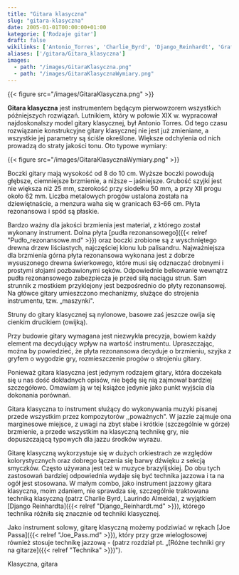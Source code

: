 ```yaml
---
title: "Gitara klasyczna"
slug: "gitara-klasyczna"
date: 2005-01-01T00:00:00+01:00
kategorie: ['Rodzaje gitar']
draft: false
wikilinks: ['Antonio_Torres', 'Charlie_Byrd', 'Django_Reinhardt', 'Grafika:GitaraKlasycznaWymiary.png', 'Joe_Pass', 'Laurindo_Almeida', 'R%C3%B3%C5%BCne_techniki_gry_na_gitarze', 'grafika:GitaraKlasyczna.png', 'maszynka', 'pud%C5%82o_rezonansowe']
aliases: ['/gitara/Gitara_klasyczna']
images:
  - path: "/images/GitaraKlasyczna.png"
  - path: "/images/GitaraKlasycznaWymiary.png"
---
```

{{< figure src="/images/GitaraKlasyczna.png" >}}

**Gitara klasyczna** jest instrumentem będącym pierwowzorem wszystkich
późniejszych rozwiązań. Lutnikiem, który w połowie XIX w. wypracował
najdoskonalszy model gitary klasycznej, był Antonio
Torres<!-- link nie odnosił się do niczego: 'Gitara klasyczna' ('content/Gitara_klasyczna.md') links to 'Antonio_Torres' ('content/Antonio_Torres.md') and that does not exist -->. Od tego czasu rozwiązanie
konstrukcyjne gitary klasycznej nie jest już zmieniane, a wszystkie jej
parametry są ściśle określone. Większe odchylenia od nich prowadzą do
straty jakości tonu. Oto typowe wymiary:

{{< figure src="/images/GitaraKlasycznaWymiary.png" >}}

Boczki gitary mają wysokość od 8 do 10 cm. Wyższe boczki powodują
głębsze, ciemniejsze brzmienie, a niższe – jaśniejsze. Grubość szyjki
jest nie większa niż 25 mm, szerokość przy siodełku 50 mm, a przy XII
progu około 62 mm. Liczba metalowych progów ustalona została na
dziewiętnaście, a menzura waha się w granicach 63-66 cm. Płyta
rezonansowa i spód są płaskie.

Bardzo ważny dla jakości brzmienia jest materiał, z którego został
wykonany instrument. Dolna płyta [pudła
rezonansowego]({{< relref "Pudło_rezonansowe.md" >}}) oraz boczki zrobione są z
wyschniętego drewna drzew liściastych, najczęściej klonu lub palisandru.
Najważniejsza dla brzmienia górna płyta rezonansowa wykonana jest z
dobrze wysuszonego drewna świerkowego, które musi się odznaczać drobnymi
i prostymi słojami pozbawionymi sęków. Odpowiednie belkowanie wewnątrz
pudła rezonansowego zabezpiecza je przed siłą naciągu strun. Sam
strunnik z mostkiem przyklejony jest bezpośrednio do płyty rezonansowej.
Na główce gitary umieszczono mechanizmy, służące do strojenia
instrumentu, tzw. „maszynki<!-- link nie odnosił się do niczego: 'Gitara klasyczna' ('content/Gitara_klasyczna.md') links to 'maszynka' ('content/maszynka.md') and that does not exist -->".

Struny do gitary klasycznej są nylonowe, basowe zaś jeszcze owija się
cienkim drucikiem (owijką).

Przy budowie gitary wymagana jest niezwykła precyzja, bowiem każdy
element ma decydujący wpływ na wartość instrumentu. Upraszczając, można
by powiedzieć, że płyta rezonansowa decyduje o brzmieniu, szyjka z
gryfem o wygodzie gry, rozmieszczenie progów o strojeniu gitary.

Ponieważ gitara klasyczna jest jedynym rodzajem gitary, która doczekała
się u nas dość dokładnych opisów, nie będę się nią zajmował bardziej
szczegółowo. Omawiam ją w tej książce jedynie jako punkt wyjścia dla
dokonania porównań.

Gitara klasyczna to instrument służący do wykonywania muzyki pisanej
przede wszystkim przez kompozytorów ,,poważnych". W jazzie zajmuje ona
marginesowe miejsce, z uwagi na zbyt słabe i krótkie (szczególnie w
górze) brzmienie, a przede wszystkim na klasyczną technikę gry, nie
dopuszczającą typowych dla jazzu środków wyrazu.

Gitarę klasyczną wykorzystuje się w dużych orkiestrach ze względów
kolorystycznych oraz dobrego łączenia się barwy dźwięku z sekcją
smyczków. Często używana jest też w muzyce brazylijskiej. Do obu tych
zastosowań bardziej odpowiednia wydaje się być technika jazzowa i ta na
ogół jest stosowana. W małym combo, jako instrument jazzowy gitara
klasyczna, moim zdaniem, nie sprawdza się, szczególnie traktowana
techniką klasyczną (patrz Charlie Byrd<!-- link nie odnosił się do niczego: 'Gitara klasyczna' ('content/Gitara_klasyczna.md') links to 'Charlie_Byrd' ('content/Charlie_Byrd.md') and that does not exist -->,
Laurindo Almeida<!-- link nie odnosił się do niczego: 'Gitara klasyczna' ('content/Gitara_klasyczna.md') links to 'Laurindo_Almeida' ('content/Laurindo_Almeida.md') and that does not exist -->), z wyjątkiem [Django
Reinhardta]({{< relref "Django_Reinhardt.md" >}}), którego technika różniła się
znacznie od techniki klasycznej.

Jako instrument solowy, gitarę klasyczną możemy podziwiać w rękach [Joe
Passa]({{< relref "Joe_Pass.md" >}}), który przy grze wielogłosowej również
stosuje technikę jazzową - (patrz rozdział pt. „[Różne techniki gry na
gitarze]({{< relref "Technika" >}})").

Klasyczna, gitara<!-- link nie odnosił się do niczego: 'Gitara klasyczna' ('content/Gitara_klasyczna.md') links to 'kategoria:rodzaje_gitar' ('content/kategoria:rodzaje_gitar.md') and that does not exist -->
